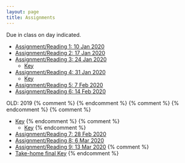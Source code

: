```yaml
---
layout: page
title: Assignments
---
```


Due in class on day indicated.

  - [Assignment/Reading 1: 10 Jan 2020](../Assignments/Assignment01/)
  - [Assignment/Reading 2: 17 Jan 2020](../Assignments/Assignment02/)
  - [Assignment/Reading 3: 24 Jan 2020](../Assignments/Assignment03/)
    - [Key](../Assignments/Assignment3Key.html)
  - [Assignment/Reading 4:  31 Jan 2020](../Assignments/Assignment04/)
    - [Key](../Assignments/Assignment4Key.html)
  - [Assignment/Reading 5: 7 Feb 2020](../Assignments/Assignment05/)
  - [Assignment/Reading 6: 14 Feb 2020](../Assignments/Assignment06/)

OLD: 2019
  {% comment %}
{% endcomment %}
{% comment %}
{% endcomment %}
{% comment %}
  - [Key](../Assignments/Assignment5Key.html)
{% endcomment %}
{% comment %}
    - [Key](../Assignments/Assignment6Key.html)
{% endcomment %}
  - [Assignment/Reading 7: 28 Feb 2020](../Assignments/Assignment07/)
  - [Assignment/Reading 8: 6 Mar 2020](../Assignments/Assignment08/)
  - [Assignment/Reading 9: 13 Mar 2020](../Assignments/Assignment08/)
{% comment %}
  - [Take-home final Key](../Assignments/TakeHome2019Key.pdf)
{% endcomment %}
